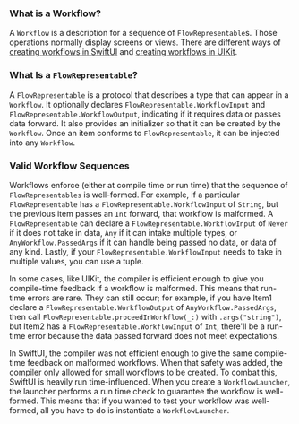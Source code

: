 ### What is a Workflow?
A `Workflow` is a description for a sequence of `FlowRepresentable`s. Those operations normally display screens or views. There are different ways of [creating workflows in SwiftUI](Creating%20Workflows%20in%20SwiftUI.html) and [creating workflows in UIKit](Creating%20Workflows%20in%20UIKit.html). 

### What Is a `FlowRepresentable`?
A `FlowRepresentable` is a protocol that describes a type that can appear in a `Workflow`. It optionally declares `FlowRepresentable.WorkflowInput` and `FlowRepresentable.WorkflowOutput`, indicating if it requires data or passes data forward. It also provides an initializer so that it can be created by the `Workflow`. Once an item conforms to `FlowRepresentable`, it can be injected into any `Workflow`. 

### Valid Workflow Sequences
Workflows enforce (either at compile time or run time) that the sequence of `FlowRepresentables` is well-formed. For example, if a particular `FlowRepresentable` has a `FlowRepresentable.WorkflowInput` of `String`, but the previous item passes an `Int` forward, that workflow is malformed. A `FlowRepresentable` can declare a `FlowRepresentable.WorkflowInput` of `Never` if it does not take in data, `Any` if it can intake multiple types, or `AnyWorkflow.PassedArgs` if it can handle being passed no data, or data of any kind. Lastly, if your `FlowRepresentable.WorkflowInput` needs to take in multiple values, you can use a tuple.

In some cases, like UIKit, the compiler is efficient enough to give you compile-time feedback if a workflow is malformed. This means that run-time errors are rare. They can still occur; for example, if you have Item1 declare a `FlowRepresentable.WorkflowOutput` of `AnyWorkflow.PassedArgs`, then call `FlowRepresentable.proceedInWorkflow(_:)` with `.args("string")`, but Item2 has a `FlowRepresentable.WorkflowInput` of `Int`, there'll be a run-time error because the data passed forward does not meet expectations. 

In SwiftUI, the compiler was not efficient enough to give the same compile-time feedback on malformed workflows. When that safety was added, the compiler only allowed for small workflows to be created. To combat this, SwiftUI is heavily run time-influenced. When you create a `WorkflowLauncher`, the launcher performs a run time check to guarantee the workflow is well-formed. This means that if you wanted to test your workflow was well-formed, all you have to do is instantiate a `WorkflowLauncher`.
